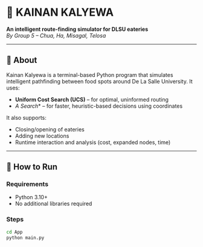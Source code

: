# 🍴 KAINAN KALYEWA

**An intelligent route-finding simulator for DLSU eateries**  
_By Group 5 – Chua, Ha, Misagal, Telosa_

---

## 🧠 About

Kainan Kalyewa is a terminal-based Python program that simulates intelligent pathfinding between food spots around De La Salle University. It uses:

- **Uniform Cost Search (UCS)** – for optimal, uninformed routing  
- **A* Search** – for faster, heuristic-based decisions using coordinates

It also supports:
- Closing/opening of eateries
- Adding new locations
- Runtime interaction and analysis (cost, expanded nodes, time)

---

## 🚀 How to Run

### Requirements
- Python 3.10+
- No additional libraries required

### Steps
```bash
cd App
python main.py
